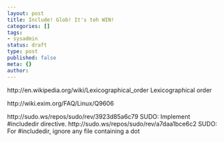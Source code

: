 ```yaml
---
layout: post
title: Include! Glob! It's teh WIN!
categories: []
tags:
- sysadmin
status: draft
type: post
published: false
meta: {}
author: 
---
```

<p>http://en.wikipedia.org/wiki/Lexicographical_order Lexicographical order</p>
<p>http://wiki.exim.org/FAQ/Linux/Q9606</p>
<p>http://sudo.ws/repos/sudo/rev/3923d85a6c79 SUDO: Implement #includedir directive.
http://sudo.ws/repos/sudo/rev/a7daa1bce6c2 SUDO: For #includedir, ignore any file containing a dot</p>
